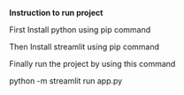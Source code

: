 **Instruction to run project**



First Install python using pip command



Then Install streamlit using pip command 



Finally run the project by using this command



python -m streamlit run app.py
